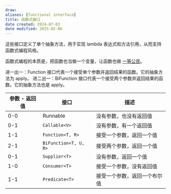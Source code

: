 ```yaml
---
draw:
aliases: [functional interface]
title: 函数式接口
date created: 2024-07-03
date modified: 2025-02-06
---
```


这些接口定义了单个抽象方法，用于实现 lambda 表达式和方法引用，从而支持函数式编程风格。

函数式编程的本质是，把函数也当做一个变量，让函数也做 [一等公民](一等公民.md)。

进一出一：Function 接口代表一个接受单个参数并返回结果的函数。它的抽象方法为 apply。
进二出一：BiFunction 接口代表一个接受两个参数并返回结果的函数。它的抽象方法也是 apply。

| 参数 - 返回值 | 接口                  | 描述             |
| -------- | ------------------- | -------------- |
| 0-0      | Runnable            | 没有参数，也没有返回值    |
| 0-1      | `Callable<V>`         | 没有参数，有一个返回值    |
| 1-1      | `Function<T, R>`      | 接受一个参数，返回一个值   |
| 2-1      | `BiFunction<T, U, R>` | 接受两个参数，返回一个值   |
| 0-1      | `Supplier<T>`         | 没有参数，返回一个值     |
| 1-0      | `Consumer<T>`         | 接受一个参数，没有返回值   |
| 1-1      | `Predicate<T>`        | 接受一个参数，返回一个布尔值 |
